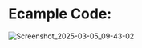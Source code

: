 # Ecample Code:
![Screenshot_2025-03-05_09-43-02](https://github.com/user-attachments/assets/da7ecf84-8bd2-43e2-9eb2-d058dd4489c4)
